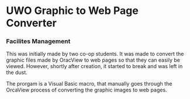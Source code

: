 # UWO Graphic to Web Page Converter
### Facilites Management

This was initially made by two co-op students. It was made to convert the graphic files made by OracView to web pages so that they can easily be viewed. However, shortly after creation, it started to break and was left in the dust.

The prorgam is a Visual Basic macro, that manually goes through the OrcaView process of converting the graphic images to web pages.

